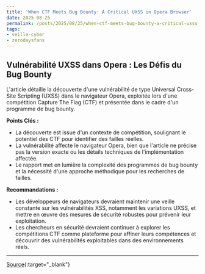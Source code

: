 ```yaml
---
title: 'When CTF Meets Bug Bounty: A Critical UXSS in Opera Browser'
date: 2025-08-25
permalink: /posts/2025/08/25/when-ctf-meets-bug-bounty-a-critical-uxss-in-opera-browser/
tags:
- veille-cyber
- zerodaysfans
---
```

## Vulnérabilité UXSS dans Opera : Les Défis du Bug Bounty

L'article détaille la découverte d'une vulnérabilité de type Universal Cross-Site Scripting (UXSS) dans le navigateur Opera, exploitée lors d'une compétition Capture The Flag (CTF) et présentée dans le cadre d'un programme de bug bounty.

**Points Clés :**

*   La découverte est issue d'un contexte de compétition, soulignant le potentiel des CTF pour identifier des failles réelles.
*   La vulnérabilité affecte le navigateur Opera, bien que l'article ne précise pas la version exacte ou les détails techniques de l'implémentation affectée.
*   Le rapport met en lumière la complexité des programmes de bug bounty et la nécessité d'une approche méthodique pour les recherches de failles.

**Recommandations :**

*   Les développeurs de navigateurs devraient maintenir une veille constante sur les vulnérabilités XSS, notamment les variations UXSS, et mettre en œuvre des mesures de sécurité robustes pour prévenir leur exploitation.
*   Les chercheurs en sécurité devraient continuer à explorer les compétitions CTF comme plateforme pour affiner leurs compétences et découvrir des vulnérabilités exploitables dans des environnements réels.

---
[Source](https://medium.com/@renwa/when-ctf-meets-bug-bounty-a-critical-uxss-in-opera-browser-ee16f389e555?source=rss-3f8ae70e3957------2){:target="_blank"}
